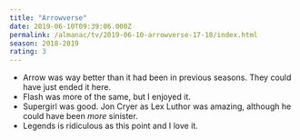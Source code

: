 ```yaml
---
title: "Arrowverse"
date: 2019-06-10T09:39:06.000Z
permalink: /almanac/tv/2019-06-10-arrowverse-17-18/index.html
season: 2018-2019
rating: 3
---
```


- Arrow was way better than it had been in previous seasons. They could have just ended it here.
- Flash was more of the same, but I enjoyed it.
- Supergirl was good. Jon Cryer as Lex Luthor was amazing, although he could have been _more_ sinister.
- Legends is ridiculous as this point and I love it.